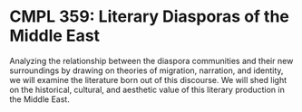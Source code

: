 # CMPL 359: Literary Diasporas of the Middle East

Analyzing the relationship between the diaspora communities and their new surroundings by drawing on theories of migration, narration, and identity, we will examine the literature born out of this discourse. We will shed light on the historical, cultural, and aesthetic value of this literary production in the Middle East.